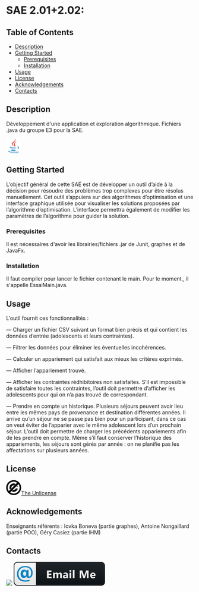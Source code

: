 # SAE 2.01+2.02:

## Table of Contents

- [Description](#description)
- [Getting Started](#getting-started)
  - [Prerequisites](#prerequisites)
  - [Installation](#installation)
- [Usage](#usage)
- [License](#license)
- [Acknowledgements](#acknowledgements)
- [Contacts](#contacts)

## Description

Développement d'une application et exploration algorithmique.
Fichiers .java du groupe E3 pour la SAE.

<a href="https://docs.oracle.com/javase/tutorial/index.html"><img src="https://raw.githubusercontent.com/devicons/devicon/master/icons/java/java-original.svg" height="40px" width="40px" /></a>

## Getting Started

L’objectif général de cette SAÉ est de développer un outil d’aide à la décision pour résoudre des
problèmes trop complexes pour être résolus manuellement. Cet outil s’appuiera sur des algorithmes d’optimisation et une interface graphique utilisée pour visualiser les solutions proposées par l’algorithme
d’optimisation. L’interface permettra également de modifier les paramètres de l’algorithme pour guider
la solution.

### Prerequisites

Il est nécessaires d'avoir les librairies/fichiers .jar de Junit, graphes et de JavaFx.

### Installation

Il faut compiler pour lancer le fichier contenant le main. Pour le moment,, il s'appelle EssaiMain.java.

## Usage

L’outil fournit ces fonctionnalités :

— Charger un fichier CSV suivant un format bien précis et qui contient les données d’entrée (adolescents et leurs contraintes).

— Filtrer les données pour éliminer les éventuelles incohérences.

— Calculer un appariement qui satisfait aux mieux les critères exprimés.

— Afficher l’appariement trouvé.

— Afficher les contraintes rédhibitoires non satisfaites. S’il est impossible de satisfaire toutes les
contraintes, l’outil doit permettre d’afficher les adolescents pour qui on n’a pas trouvé de correspondant.

— Prendre en compte un historique. Plusieurs séjours peuvent avoir lieu entre les mêmes pays de
provenance et destination différentes années. Il arrive qu’un séjour ne se passe pas bien pour un
participant, dans ce cas on veut éviter de l’apparier avec le même adolescent lors d’un prochain
séjour. L’outil doit permettre de charger les précédents appariements afin de les prendre en compte.
Même s’il faut conserver l’historique des appariements, les séjours sont gérés par année : on ne
planifie pas les affectations sur plusieurs années.



## License

<a href="https://choosealicense.com/licenses/unlicense/"><img src="https://raw.githubusercontent.com/johnturner4004/readme-generator/master/src/components/assets/images/unlicense.svg" height=40 />The Unlicense</a>

## Acknowledgements

Enseignants référents : Iovka Boneva (partie graphes), Antoine Nongaillard (partie POO), Géry Casiez (partie IHM)

## Contacts

<a href="https://www.linkedin.com/in/Camille Fourmaintraux"><img src="https://img.shields.io/badge/LinkedIn-0077B5?style=for-the-badge&logo=linkedin&logoColor=white" /></a>  <a href="mailto:camille.fourmaintraux.etu@univ-lille.fr"><img src=https://raw.githubusercontent.com/johnturner4004/readme-generator/master/src/components/assets/images/email_me_button_icon_151852.svg /></a>